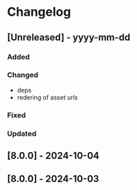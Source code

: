 # Changelog
## [Unreleased] - yyyy-mm-dd

### Added

### Changed
- deps
- redering of asset urls

### Fixed

### Updated

## [8.0.0] - 2024-10-04


## [8.0.0] - 2024-10-03
